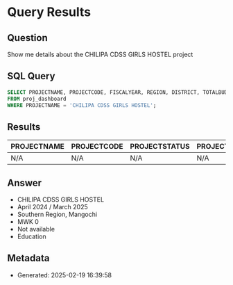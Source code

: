 # Query Results

## Question
Show me details about the CHILIPA CDSS GIRLS HOSTEL project

## SQL Query
```sql
SELECT PROJECTNAME, PROJECTCODE, FISCALYEAR, REGION, DISTRICT, TOTALBUDGET, PROJECTSTATUS, CONTRACTORNAME, STARTDATE, TOTALEXPENDITURETODATE, PROJECTSECTOR, FUNDINGSOURCE, LASTVISIT 
FROM proj_dashboard 
WHERE PROJECTNAME = 'CHILIPA CDSS GIRLS HOSTEL';
```

## Results
| PROJECTNAME | PROJECTCODE | PROJECTSTATUS | PROJECTSECTOR | REGION | DISTRICT | TOTALBUDGET | COMPLETIONPERCENTAGE |
| --- | --- | --- | --- | --- | --- | --- | --- |
| N/A | N/A | N/A | N/A | N/A | N/A | N/A | N/A |


## Answer
- CHILIPA CDSS GIRLS HOSTEL
- April 2024 / March 2025
- Southern Region, Mangochi
- MWK 0
- Not available
- Education

## Metadata
- Generated: 2025-02-19 16:39:58

